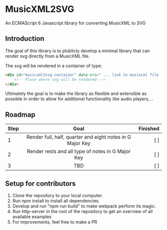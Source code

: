 # MusicXML2SVG

An ECMAScript 6 Javascript library for converting MusicXML to SVG

## Introduction

The goal of this library is to plublicly develop a minimal library that can render svg directly from a MusicXML file.

The svg will be rendered in a container of type:
```html
<div id="musicxml2svg-container" data-src=" ... link to musixcml file ... ">
    <!-- Place where svg will be rendered--->
</div>
```

Ultimately the goal is to make the library as flexible and extensible as possible in order to allow for additional functionality like audio players, ..

## Roadmap

| Step        | Goal           | Finished  |
| ------------- |:-------------:| -----:|
| 1     | Render full, half, quarter and eight notes in G Major Key | [ ] |
| 2     | Render rests and all type of notes in G Major Key      | [ ] |
| 3     | TBD      | [ ] |


## Setup for contributors

1. Clone the repository to your local computer.
2. Run npm install to install all dependencies.
3. Develop and run "npm run build" to make webpack perform its magic.
4. Run http-server in the root of the repository to get an overview of all available examples
5. For improvements, feel free to make a PR